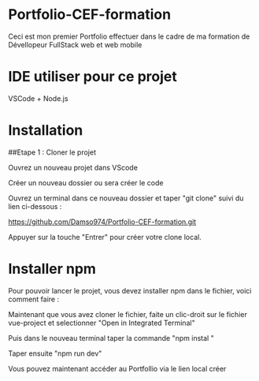 # Portfolio-CEF-formation

Ceci est mon premier Portfolio effectuer dans le cadre de ma formation de Dévellopeur FullStack web et web mobile 

# IDE utiliser pour ce projet

VSCode + Node.js

# Installation 

##Etape 1  : Cloner le projet

 Ouvrez un nouveau projet dans VScode 
 
 Créer un nouveau dossier ou sera créer le code 
 
 Ouvrez un terminal dans ce nouveau dossier et taper "git clone" suivi du lien ci-dessous :
 
 https://github.com/Damso974/Portfolio-CEF-formation.git
 
 Appuyer sur la touche "Entrer" pour créer votre clone local.

# Installer npm

Pour pouvoir lancer le projet, vous devez installer npm dans le fichier, voici comment faire :

Maintenant que vous avez cloner le fichier, faite un clic-droit sur le fichier vue-project et selectionner "Open in Integrated Terminal"

Puis dans le nouveau terminal taper la commande "npm instal "

Taper ensuite "npm run dev"

Vous pouvez maintenant accéder au Portfollio via le lien local créer 




